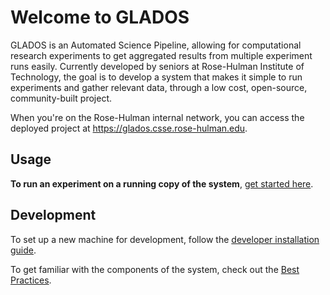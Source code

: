 # Welcome to GLADOS

GLADOS is an Automated Science Pipeline, allowing for computational research experiments to get aggregated results from multiple experiment runs easily. Currently developed by seniors at Rose-Hulman Institute of Technology, the goal is to develop a system that makes it simple to run experiments and gather relevant data, through a low cost, open-source, community-built project.

When you're on the Rose-Hulman internal network, you can access the deployed project at <https://glados.csse.rose-hulman.edu>.

## Usage

**To run an experiment on a running copy of the system**, [get started here](tutorial/usage.md).


## Development

To set up a new machine for development, follow the [developer installation guide](../docs/developerhelp/setup.md).

To get familiar with the components of the system, check out the [Best Practices](../docs/tutorial/best_practices.md).

